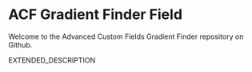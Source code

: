 # ACF Gradient Finder Field

Welcome to the Advanced Custom Fields Gradient Finder repository on Github.

EXTENDED_DESCRIPTION
